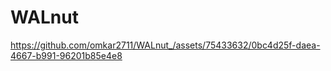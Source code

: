 # WALnut

https://github.com/omkar2711/WALnut_/assets/75433632/0bc4d25f-daea-4667-b991-96201b85e4e8


